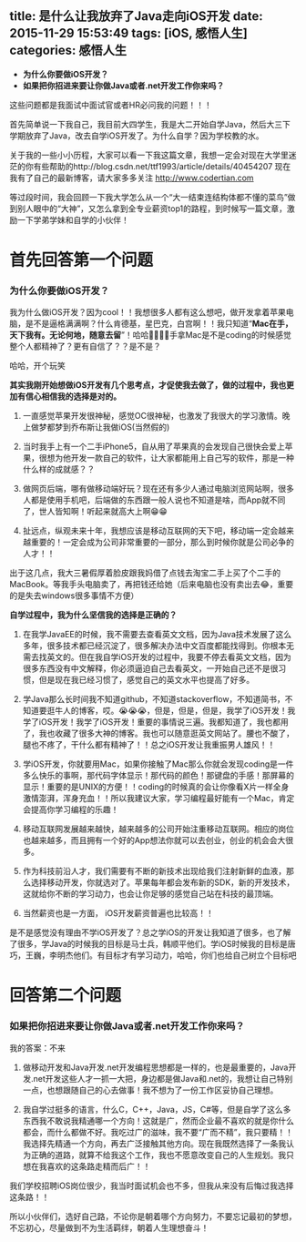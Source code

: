 title: 是什么让我放弃了Java走向iOS开发
date: 2015-11-29 15:53:49
tags: [iOS, 感悟人生]
categories: 感悟人生
---

* **为什么你要做iOS开发？**
* **如果把你招进来要让你做Java或者.net开发工作你来吗？**

这些问题都是我面试中面试官或者HR必问我的问题！！！

首先简单说一下我自己，我目前大四学生，我是大二开始自学Java，然后大三下学期放弃了Java，改去自学iOS开发了。为什么自学？因为学校教的水。

<!--more-->

关于我的一些小小历程，大家可以看一下我这篇文章，我想一定会对现在大学里迷茫的你有些帮助的http://blog.csdn.net/ttf1993/article/details/40454207  现在我有了自己的最新博客，请大家多多关注 http://www.codertian.com



等过段时间，我会回顾一下我大学怎么从一个“大一结束连结构体都不懂的菜鸟”做到别人眼中的“大神”，又怎么拿到全专业薪资top1的路程，到时候写一篇文章，激励一下学弟学妹和自学的小伙伴！

首先回答第一个问题
===

### 为什么你要做iOS开发？

我为什么做iOS开发？因为cool！！我想很多人都有这么想吧，做开发拿着苹果电脑，是不是逼格满满啊？什么肯德基，星巴克，白宫啊！！我只知道“**Mac在手，天下我有。无论何地，随意去留**”！哈哈🙈🙈🙈🙈手拿Mac是不是coding的时候感觉整个人都精神了？更有自信了？？是不是？

哈哈，开个玩笑

**其实我刚开始想做iOS开发有几个思考点，才促使我去做了，做的过程中，我也更加有信心相信我的选择是对的。**


1. 一直感觉苹果开发很神秘，感觉OC很神秘，也激发了我很大的学习激情。晚上做梦都梦到乔布斯让我做iOS(当然假的)

2. 当时我手上有一个二手iPhone5，自从用了苹果真的会发现自己很快会爱上苹果，很想为他开发一款自己的软件，让大家都能用上自己写的软件，那是一种什么样的成就感？？

3. 做网页后端，哪有做移动端好玩？现在还有多少人通过电脑浏览网站啊，很多人都是使用手机吧，后端做的东西跟一般人说也不知道是啥，而App就不同了，世人皆知啊！听起来就高大上啊😁😁

4. 扯远点，纵观未来十年，我想应该是移动互联网的天下吧，移动端一定会越来越重要的！一定会成为公司非常重要的一部分，那么到时候你就是公司必争的人才！！

出于这几点，我大三暑假厚着脸皮跟我妈借了点钱去淘宝二手上买了个二手的MacBook。等我手头电脑卖了，再把钱还给她（后来电脑也没有卖出去😂，重要的是失去windows很多事情不方便）

**自学过程中，我为什么坚信我的选择是正确的？**

1. 在我学JavaEE的时候，我不需要去查看英文文档，因为Java技术发展了这么多年，很多技术都已经沉淀了，很多解决办法中文百度都能找得到。你根本无需去找英文的。但在我自学iOS开发的过程中，我要不停去看英文文档，因为很多东西没有中文解释，你必须逼迫自己去看英文，一开始自己还不是很习惯，但是现在我已经习惯了，感觉自己的英文水平也提高了好多。

2. 学Java那么长时间我不知道github，不知道stackoverflow，不知道简书，不知道要逛牛人的博客，哎。😭😭😭，但是，但是，但是，我学了iOS开发！我学了iOS开发！我学了iOS开发！重要的事情说三遍。我都知道了，我也都用了，我也收藏了很多大神的博客。我也可以随意逛英文网站了。腰也不酸了，腿也不疼了，干什么都有精神了！！总之iOS开发让我重振男人雄风！！

3. 学iOS开发，你就要用Mac，如果你接触了Mac那么你就会发现coding是一件多么快乐的事啊，那代码字体显示！那代码的颜色！那键盘的手感！那屏幕的显示！重要的是UNIX的方便！！coding的时候真的会让你像看X片一样全身激情澎湃，浑身充血！！所以我建议大家，学习编程最好能有一个Mac，肯定会提高你学习编程的乐趣！

4. 移动互联网发展越来越快，越来越多的公司开始注重移动互联网。相应的岗位也越来越多，而且拥有一个好的App想法你就可以去创业，创业的机会会大很多。

5. 作为科技前沿人才，我们需要有不断的新技术出现给我们注射新鲜的血液，那么选择移动开发，你就选对了。苹果每年都会发布新的SDK，新的开发技术，这就给你不断的学习动力，也会让你足够的感觉自己站在科技的最顶端。

6. 当然薪资也是一方面， iOS开发薪资普遍也比较高！！


是不是感觉没有理由不学iOS开发了？总之学iOS的开发让我知道了很多，也了解了很多，学Java的时候我的目标是马士兵，韩顺平他们。学iOS时候我的目标是唐巧，王巍，李明杰他们。有目标才有学习动力，哈哈，你们也给自己树立个目标吧

回答第二个问题
===

### 如果把你招进来要让你做Java或者.net开发工作你来吗？

我的答案：不来

1. 做移动开发和Java开发.net开发编程思想都是一样的，也是最重要的，Java开发.net开发这些人才一抓一大把，身边都是做Java和.net的，我想让自己特别一点，也想跟随自己的心去做事！我不想为了一份工作区妥协自己理想。

2. 我自学过挺多的语言，什么C，C++，Java，JS，C#等，但是自学了这么多东西我不敢说我精通哪一个方向！这就是广，然而企业最不喜欢的就是你什么都会，而什么都做不好。我吃过广的滋味，我不要“广而不精”，我只要精！！我选择先精通一个方向，再去广泛接触其他方向。现在我既然选择了一条我认为正确的道路，就算不给我这个工作，我也不愿意改变自己的人生规划。我只想在我喜欢的这条路走精而后广！！

我们学校招聘iOS岗位很少，我当时面试机会也不多，但我从来没有后悔过我选择这条路！！

所以小伙伴们，选好自己路，不论你是朝着哪个方向努力，不要忘记最初的梦想，不忘初心，尽量做到不为生活羁绊，朝着人生理想奋斗！

